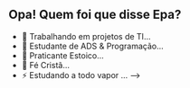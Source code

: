 ## Opa! Quem foi que disse Epa?

- 🔭 Trabalhando em projetos de TI...
- 🌱 Estudante de ADS & Programação...
- 🗿 Praticante Estoico... 
- 🙏 Fé Cristã...
- ⚡ Estudando a todo vapor ...
-->
